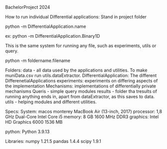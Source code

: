 BachelorProject 2024



How to run individual Differential applications: Stand in project folder

python -m DifferentialApplication.name

ex:
python -m DifferentialApplication.Binary1D

This is the same system for running any file, such as experiments, utils or query.

python -m foldername.filename





Folders:
data - all data used by the applications and utilities. To make muniData.csv run utils.dataExtractor.
DifferentialApplication: The different DifferenetialApplications
experiments: experiments on differing aspects of the implementation
Mechanisms: implementations of differentially private mechanisms
Queris - simple query modules
results - folder tha tresults of running anything ends in, apart from dataExtractor, as this saves to data.
utils - helping modules and different utilities.






Specs: 
System: macos monterey
MacBook Air (13-inch, 2017)
processor:  1,8 GHz Dual-Core Intel Core i5
memory: 8 GB 1600 MHz DDR3
graphics: Intel HD Graphics 6000 1536 MB

python: Python 3.9.13


Libraries:
numpy 1.21.5
pandas 1.4.4
scipy 1.9.1